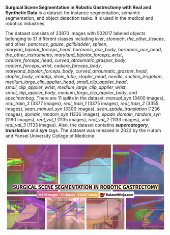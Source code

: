 **Surgical Scene Segmentation in Robotic Gastrectomy with Real and Synthetic Data** is a dataset for instance segmentation, semantic segmentation, and object detection tasks. It is used in the medical and robotics industries. 

The dataset consists of 23870 images with 532017 labeled objects belonging to 31 different classes including *liver*, *stomach*, *the_other_tissues*, and other: *pancreas*, *gauze*, *gallbladder*, *spleen*, *marylan_bipolar_forceps_head*, *harmonic_ace_body*, *harmonic_ace_head*, *the_other_instruments*, *maryland_bipolar_forceps_wrist*, *cadiere_forceps_head*, *curved_atraumatic_grasper_body*, *cadiere_forceps_wrist*, *cadiere_forceps_body*, *maryland_bipolar_forceps_body*, *curved_atraumatic_grasper_head*, *stapler_body*, *endotip*, *drain_tube*, *stapler_head*, *needle*, *suction_irrigation*, *medium_large_clip_applier_head*, *small_clip_applier_head*, *small_clip_applier_wrist*, *medium_large_clip_applier_wrist*, *small_clip_applier_body*, *medium_large_clip_applier_body*, and *specimenbag*. There are 11 splits in the dataset: *manual_syn* (3400 images), *real_train_3* (3377 images), *real_train_1* (3375 images), *real_train_2* (3355 images), *sean_manual_syn* (3300 images), *sean_spade_translation* (1236 images), *domain_random_syn* (1236 images), *spade_domain_random_syn* (1190 images), *real_val_1* (1135 images), *real_val_2* (1133 images), and *real_val_3* (1133 images). Also, the dataset contatins ***supercategory***, ***translation*** and ***syn*** tags. The dataset was released in 2022 by the Hutom and Yonsei University College of Medicine.

<img src="https://github.com/dataset-ninja/surgical-scene-segmentation-in-robotic-gastrectomy/raw/main/visualizations/poster.png">
